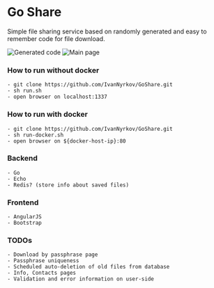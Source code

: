 # Go Share

Simple file sharing service based on randomly generated and easy to remember code for file download.

![Generated code](http://cs630430.vk.me/v630430677/95/SUyOcnvlkJo.jpg)
![Main page](http://cs630430.vk.me/v630430677/8e/jY04CyWwBhM.jpg)

### How to run without docker
    - git clone https://github.com/IvanNyrkov/GoShare.git
    - sh run.sh
    - open browser on localhost:1337
 
### How to run with docker
    - git clone https://github.com/IvanNyrkov/GoShare.git
    - sh run-docker.sh
    - open browser on ${docker-host-ip}:80

### Backend
    - Go
    - Echo
    - Redis? (store info about saved files)

### Frontend
    - AngularJS
    - Bootstrap

### TODOs
    - Download by passphrase page
    - Passphrase uniqueness
    - Scheduled auto-deletion of old files from database    
    - Info, Contacts pages
    - Validation and error information on user-side
